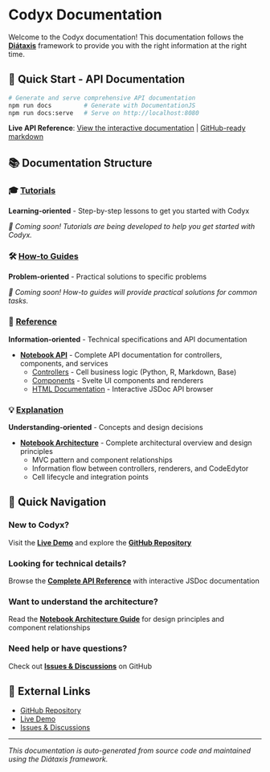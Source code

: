 # Codyx Documentation

Welcome to the Codyx documentation! This documentation follows the **[Diátaxis](https://diataxis.fr/)** framework to provide you with the right information at the right time.

## 🚀 Quick Start - API Documentation

```bash
# Generate and serve comprehensive API documentation
npm run docs         # Generate with DocumentationJS
npm run docs:serve   # Serve on http://localhost:8080
```

**Live API Reference**: [View the interactive documentation](./reference/notebook/html/) | [GitHub-ready markdown](./reference/notebook/README.md)

## 📚 Documentation Structure

### 🎓 [Tutorials](./tutorials/)
**Learning-oriented** - Step-by-step lessons to get you started with Codyx

*📝 Coming soon! Tutorials are being developed to help you get started with Codyx.*

### 🛠️ [How-to Guides](./how-to/)
**Problem-oriented** - Practical solutions to specific problems

*📝 Coming soon! How-to guides will provide practical solutions for common tasks.*

### 📖 [Reference](./reference/)
**Information-oriented** - Technical specifications and API documentation

- [**Notebook API**](./reference/notebook/) - Complete API documentation for controllers, components, and services
  - [Controllers](./reference/notebook/controllers/) - Cell business logic (Python, R, Markdown, Base)
  - [Components](./reference/notebook/components/) - Svelte UI components and renderers
  - [HTML Documentation](./reference/notebook/html/) - Interactive JSDoc API browser

### 💡 [Explanation](./explanation/)
**Understanding-oriented** - Concepts and design decisions

- [**Notebook Architecture**](./explanation/notebook/) - Complete architectural overview and design principles
  - MVC pattern and component relationships
  - Information flow between controllers, renderers, and CodeEdytor
  - Cell lifecycle and integration points

## 🚀 Quick Navigation

### New to Codyx?
Visit the **[Live Demo](https://codyx.vercel.app)** and explore the **[GitHub Repository](https://github.com/ejkreboot/codyx)**

### Looking for technical details?
Browse the **[Complete API Reference](./reference/notebook/)** with interactive JSDoc documentation

### Want to understand the architecture?
Read the **[Notebook Architecture Guide](./explanation/notebook/)** for design principles and component relationships

### Need help or have questions?
Check out **[Issues & Discussions](https://github.com/ejkreboot/codyx/issues)** on GitHub

## 🔗 External Links

- [GitHub Repository](https://github.com/ejkreboot/codyx)
- [Live Demo](https://codyx.vercel.app)
- [Issues & Discussions](https://github.com/ejkreboot/codyx/issues)

---

*This documentation is auto-generated from source code and maintained using the Diátaxis framework.*